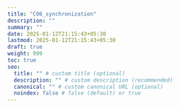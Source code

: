 ```yaml
---
title: "C06_synchronization"
description: ""
summary: ""
date: 2025-01-12T21:15:43+05:30
lastmod: 2025-01-12T21:15:43+05:30
draft: true
weight: 999
toc: true
seo:
  title: "" # custom title (optional)
  description: "" # custom description (recommended)
  canonical: "" # custom canonical URL (optional)
  noindex: false # false (default) or true
---
```

